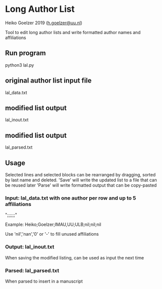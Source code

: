 # Long Author List 
Heiko Goelzer 2019 (h.goelzer@uu.nl)

Tool to edit long author lists and write formatted author names and affiliations

## Run program
python3 lal.py

## original author list input file
lal_data.txt

## modified list output
lal_inout.txt

## modified list output
lal_parsed.txt

## Usage

Selected lines and selected blocks can be rearranged by dragging, sorted by last name and deleted.
'Save' will write the updated list to a file that can be reused later
'Parse' will write formatted output that can be copy-pasted 

### Input: lal_data.txt with one author per row and up to 5 affiliations
"<First>;<Last>;<Group1>;<Group2>;<Group3>;<Group4>;<Group5>" 

Example: Heiko;Goelzer;IMAU,UU;ULB;nil;nil;nil

Use 'nil','nan','0' or '-' to fill unused affiliations 

### Output: lal_inout.txt 
When saving the modified listing, can be used as input the next time

### Parsed: lal_parsed.txt 
When parsed to insert in a manuscript

